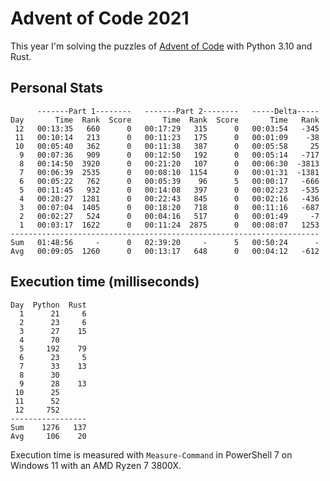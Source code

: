 # Advent of Code 2021

This year I'm solving the puzzles of [Advent of Code](https://adventofcode.com/2021) with Python 3.10 and Rust.

## Personal Stats
```
      -------Part 1--------   -------Part 2--------   -----Delta-----
Day       Time  Rank  Score       Time  Rank  Score       Time   Rank
 12   00:13:35   660      0   00:17:29   315      0   00:03:54   -345
 11   00:10:14   213      0   00:11:23   175      0   00:01:09    -38
 10   00:05:40   362      0   00:11:38   387      0   00:05:58     25
  9   00:07:36   909      0   00:12:50   192      0   00:05:14   -717
  8   00:14:50  3920      0   00:21:20   107      0   00:06:30  -3813
  7   00:06:39  2535      0   00:08:10  1154      0   00:01:31  -1381
  6   00:05:22   762      0   00:05:39    96      5   00:00:17   -666
  5   00:11:45   932      0   00:14:08   397      0   00:02:23   -535
  4   00:20:27  1281      0   00:22:43   845      0   00:02:16   -436
  3   00:07:04  1405      0   00:18:20   718      0   00:11:16   -687
  2   00:02:27   524      0   00:04:16   517      0   00:01:49     -7
  1   00:03:17  1622      0   00:11:24  2875      0   00:08:07   1253
---------------------------------------------------------------------
Sum   01:48:56     -      0   02:39:20     -      5   00:50:24      -
Avg   00:09:05  1260      0   00:13:17   648      0   00:04:12   -612
```

## Execution time (milliseconds)
```
Day  Python  Rust
  1      21     6
  2      23     6
  3      27    15
  4      70
  5     192    79
  6      23     5
  7      33    13
  8      30
  9      28    13
 10      25
 11      52
 12     752
-----------------
Sum    1276   137
Avg     106    20
```

Execution time is measured with `Measure-Command` in PowerShell 7 on Windows 11
with an AMD Ryzen 7 3800X.